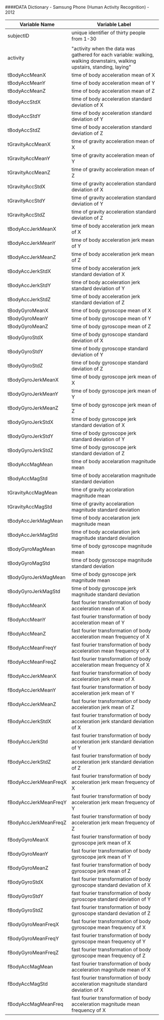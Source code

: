 ####DATA Dictionary - Samsung Phone (Human Activity Recognition) - 2012
		
Variable Name	|	Variable Label
----------------|--------------------------------------------------
subjectID 	|	unique identifier of thirty people from 1-30
		|
activity	|	"activity when the data was gathered for each variable: walking, walking downstairs, walking upstairs, standing, laying"
tBodyAccMeanX	|	time of body acceleration mean of X
tBodyAccMeanY	|	time of body acceleration mean of Y
tBodyAccMeanZ	|	time of body acceleration mean of Z
tBodyAccStdX	|	time of body acceleration standard deviation of X
tBodyAccStdY	|	time of body acceleration standard deviation of Y
tBodyAccStdZ	|	time of body acceleration standard deviation of Z
tGravityAccMeanX|	time of gravity acceleration mean of X
tGravityAccMeanY|	time of gravity acceleration mean of Y
tGravityAccMeanZ|	time of gravity acceleration mean of Z
tGravityAccStdX	|	time of gravity acceleration standard deviation of X
tGravityAccStdY	|	time of gravity acceleration standard deviation of Y
tGravityAccStdZ	|	time of gravity acceleration standard deviation of Z
tBodyAccJerkMeanX|	time of body acceleration jerk mean of X
tBodyAccJerkMeanY|	time of body acceleration jerk mean of Y
tBodyAccJerkMeanZ|	time of body acceleration jerk mean of Z
tBodyAccJerkStdX|	time of body acceleration jerk standard deviation of X
tBodyAccJerkStdY|	time of body acceleration jerk standard deviation of Y
tBodyAccJerkStdZ|	time of body acceleration jerk standard deviation of Z
tBodyGyroMeanX	|	time of body gyroscope mean of X
tBodyGyroMeanY	|	time of body gyroscope mean of Y
tBodyGyroMeanZ|	time of body gyroscope mean of Z
tBodyGyroStdX|		time of body gyroscope standard deviation of X
tBodyGyroStdY|		time of body gyroscope standard deviation of Y
tBodyGyroStdZ|		time of body gyroscope standard deviation of Z
tBodyGyroJerkMeanX|	time of body gyroscope jerk mean of X
tBodyGyroJerkMeanY|	time of body gyroscope jerk mean of Y
tBodyGyroJerkMeanZ|	time of body gyroscope jerk mean of Z
tBodyGyroJerkStdX|	time of body gyroscope jerk standard deviation of X
tBodyGyroJerkStdY|	time of body gyroscope jerk standard deviation of Y
tBodyGyroJerkStdZ|	time of body gyroscope jerk standard deviation of Z
tBodyAccMagMean	|	time of body accelaration magnitude mean 
tBodyAccMagStd	|	time of body accelaration magnitude standard deviation
tGravityAccMagMean|	time of gravity accelaration magnitude mean 
tGravityAccMagStd|	time of gravity accelaration magnitude standard deviation
tBodyAccJerkMagMean|	time of body accelaration jerk magnitude mean 
tBodyAccJerkMagStd|	time of body accelaration jerk magnitude standard deviation
tBodyGyroMagMean|	time of body gyroscope magnitude mean 
tBodyGyroMagStd	|	time of body gyroscope magnitude standard deviation
tBodyGyroJerkMagMean|	time of body gyroscope jerk magnitude mean 
tBodyGyroJerkMagStd|	time of body gyroscope jerk magnitude standard deviation 
fBodyAccMeanX	|	fast fourier transformation of body acceleration mean of X
fBodyAccMeanY	|	fast fourier transformation of body acceleration mean of Y
fBodyAccMeanZ	|	fast fourier transformation of body acceleration mean frequency of X
fBodyAccMeanFreqY|	fast fourier transformation of body acceleration mean frequency of X
fBodyAccMeanFreqZ|	fast fourier transformation of body acceleration mean frequency of X
fBodyAccJerkMeanX|	fast fourier transformation of body acceleration jerk mean  of X
fBodyAccJerkMeanY|	fast fourier transformation of body acceleration jerk mean  of Y
fBodyAccJerkMeanZ|	fast fourier transformation of body acceleration jerk mean  of Z
fBodyAccJerkStdX|	fast fourier transformation of body acceleration jerk standard deviation  of X
fBodyAccJerkStd|	fast fourier transformation of body acceleration jerk standard deviation  of Y
fBodyAccJerkStdZ|	fast fourier transformation of body acceleration jerk standard deviation  of Z
fBodyAccJerkMeanFreqX|	fast fourier transformation of body acceleration jerk mean  frequency of X
fBodyAccJerkMeanFreqY|	fast fourier transformation of body acceleration jerk mean  frequency of Y
fBodyAccJerkMeanFreqZ|	fast fourier transformation of body acceleration jerk mean  frequency of Z
fBodyGyroMeanX	|	fast fourier transformation of body gyroscope jerk mean  of X
fBodyGyroMeanY	|	fast fourier transformation of body gyroscope jerk mean  of Y
fBodyGyroMeanZ	|	fast fourier transformation of body gyroscope jerk mean  of Z
fBodyGyroStdX	|	fast fourier transformation of body gyroscope  standard deviation  of X
fBodyGyroStdY	|	fast fourier transformation of body gyroscope  standard deviation  of Y
fBodyGyroStdZ	|	fast fourier transformation of body gyroscope  standard deviation  of Z
fBodyGyroMeanFreqX|	fast fourier transformation of body  gyroscope mean frequency  of X
fBodyGyroMeanFreqY|	fast fourier transformation of body  gyroscope mean frequency  of Y
fBodyGyroMeanFreqZ|	fast fourier transformation of body  gyroscope mean frequency  of Z
fBodyAccMagMean	|	fast fourier transformation of body acceleration magnitude mean  of X
fBodyAccMagStd	|	fast fourier transformation of body acceleration magnitude standard deviation  of X
fBodyAccMagMeanFreq|	fast fourier transformation of body acceleration magnitude mean frequency of X
